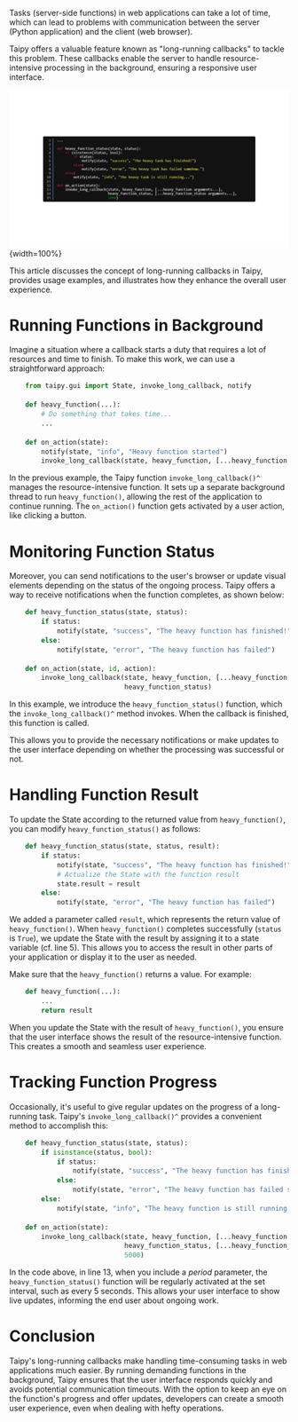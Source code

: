 
Tasks (server-side functions) in web applications can take a lot of time, which can lead to 
problems with communication between the server (Python application) and the client (web browser).

Taipy offers a valuable feature known as "long-running callbacks" to tackle this problem. These 
callbacks enable the server to handle resource-intensive processing in the background, ensuring 
a responsive user interface. 

![Long Running Callbacks](long_running_callbacks.png){width=100%}

This article discusses the concept of long-running callbacks in Taipy, provides usage examples, 
and illustrates how they enhance the overall user experience.

# Running Functions in Background

Imagine a situation where a callback starts a duty that requires a lot of resources and time to 
finish. To make this work, we can use a straightforward approach:

```python
    from taipy.gui import State, invoke_long_callback, notify
     
    def heavy_function(...):
        # Do something that takes time...
        ...
     
    def on_action(state):
        notify(state, "info", "Heavy function started")
        invoke_long_callback(state, heavy_function, [...heavy_function arguments...])
```

In the previous example, the Taipy function `invoke_long_callback()^` manages the 
resource-intensive function. It sets up a separate background thread to run `heavy_function()`, 
allowing the rest of the application to continue running. The `on_action()` function gets 
activated by a user action, like clicking a button.

# Monitoring Function Status

Moreover, you can send notifications to the user's browser or update visual elements depending 
on the status of the ongoing process. Taipy offers a way to receive notifications when the 
function completes, as shown below:

```python
    def heavy_function_status(state, status):
        if status:
            notify(state, "success", "The heavy function has finished!")
        else:
            notify(state, "error", "The heavy function has failed")
     
    def on_action(state, id, action):
        invoke_long_callback(state, heavy_function, [...heavy_function arguments...],
                             heavy_function_status)
```

In this example, we introduce the `heavy_function_status()` function, which the
`invoke_long_callback()^` method invokes. When the callback is finished, this function is called. 

This allows you to provide the necessary notifications or make updates to the 
user interface depending on whether the processing was successful or not.

# Handling Function Result

To update the State according to the returned value from `heavy_function()`, you can modify 
`heavy_function_status()` as follows:

```python linenums="1"
    def heavy_function_status(state, status, result):
        if status:
            notify(state, "success", "The heavy function has finished!")
            # Actualize the State with the function result
            state.result = result
        else:
            notify(state, "error", "The heavy function has failed")
```

We added a parameter called `result`, which represents the return value of `heavy_function()`. 
When `heavy_function()` completes successfully (`status` is `True`), we update the State with 
the result by assigning it to a state variable (cf. line 5). This allows you to access the 
result in other parts of your application or display it to the user as needed.

Make sure that the `heavy_function()` returns a value. For example:

```python
    def heavy_function(...):
        ...
        return result
```

When you update the State with the result of `heavy_function()`, you ensure that the user 
interface shows the result of the resource-intensive function. This creates a smooth and seamless 
user experience.

# Tracking Function Progress

Occasionally, it's useful to give regular updates on the progress of a long-running task.
Taipy's `invoke_long_callback()^` provides a convenient method to accomplish this:

```python linenums="1"
    def heavy_function_status(state, status):
        if isinstance(status, bool):
            if status:
                notify(state, "success", "The heavy function has finished!")
            else:
                notify(state, "error", "The heavy function has failed somehow.")
        else:
            notify(state, "info", "The heavy function is still running...")
     
    def on_action(state):
        invoke_long_callback(state, heavy_function, [...heavy_function arguments...],
                             heavy_function_status, [...heavy_function_status arguments...],
                             5000)
```

In the code above, in line 13, when you include a *period* parameter, the `heavy_function_status()`
function will be regularly activated at the set interval, such as every 5 seconds. This allows 
your user interface to show live updates, informing the end user about ongoing work.

# Conclusion

Taipy's long-running callbacks make handling time-consuming tasks in web applications much 
easier. By running demanding functions in the background, Taipy ensures that the user interface 
responds quickly and avoids potential communication timeouts. With the option to keep an eye on 
the function's progress and offer updates, developers can create a smooth user experience, even 
when dealing with hefty operations.
